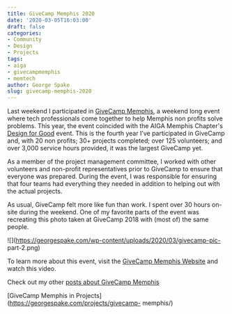 ```yaml
---
title: GiveCamp Memphis 2020
date: '2020-03-05T16:03:00'
draft: false
categories:
- Community
- Design
- Projects
tags:
- aiga
- givecampmemphis
- memtech
author: George Spake
slug: givecamp-memphis-2020
---
```


Last weekend I participated in [GiveCamp
Memphis](https://www.givecampmemphis.org/), a weekend long event where tech
professionals come together to help Memphis non profits solve problems. This
year, the event coincided with the AIGA Memphis Chapter's [Design for
Good](https://www.aiga.org/design-for-good) event. This is the fourth year
I’ve participated in GiveCamp and, with 20 non profits; 30+ projects
completed; over 125 volunteers; and over 3,000 service hours provided, it was
the largest GiveCamp yet.

As a member of the project management committee, I worked with other
volunteers and non-profit representatives prior to GiveCamp to ensure that
everyone was prepared. During the event, I was responsible for ensuring that
four teams had everything they needed in addition to helping out with the
actual projects.

As usual, GiveCamp felt more like fun than work. I spent over 30 hours on-site
during the weekend. One of my favorite parts of the event was recreating this
photo taken at GiveCamp 2018 with (most of) the same people.

![](https://georgespake.com/wp-content/uploads/2020/03/givecamp-pic-
part-2.png)

To learn more about this event, visit the [GiveCamp Memphis
Website](https://www.givecampmemphis.org/) and watch this video.

Check out my other [posts about GiveCamp
Memphis](https://georgespake.com/blog/tag/givecampmemphis/)

[GiveCamp Memphis in Projects](https://georgespake.com/projects/givecamp-
memphis/)
